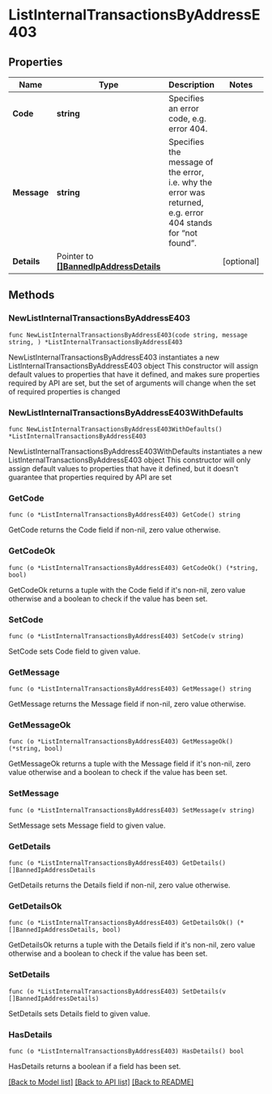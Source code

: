 # ListInternalTransactionsByAddressE403

## Properties

Name | Type | Description | Notes
------------ | ------------- | ------------- | -------------
**Code** | **string** | Specifies an error code, e.g. error 404. | 
**Message** | **string** | Specifies the message of the error, i.e. why the error was returned, e.g. error 404 stands for “not found”. | 
**Details** | Pointer to [**[]BannedIpAddressDetails**](BannedIpAddressDetails.md) |  | [optional] 

## Methods

### NewListInternalTransactionsByAddressE403

`func NewListInternalTransactionsByAddressE403(code string, message string, ) *ListInternalTransactionsByAddressE403`

NewListInternalTransactionsByAddressE403 instantiates a new ListInternalTransactionsByAddressE403 object
This constructor will assign default values to properties that have it defined,
and makes sure properties required by API are set, but the set of arguments
will change when the set of required properties is changed

### NewListInternalTransactionsByAddressE403WithDefaults

`func NewListInternalTransactionsByAddressE403WithDefaults() *ListInternalTransactionsByAddressE403`

NewListInternalTransactionsByAddressE403WithDefaults instantiates a new ListInternalTransactionsByAddressE403 object
This constructor will only assign default values to properties that have it defined,
but it doesn't guarantee that properties required by API are set

### GetCode

`func (o *ListInternalTransactionsByAddressE403) GetCode() string`

GetCode returns the Code field if non-nil, zero value otherwise.

### GetCodeOk

`func (o *ListInternalTransactionsByAddressE403) GetCodeOk() (*string, bool)`

GetCodeOk returns a tuple with the Code field if it's non-nil, zero value otherwise
and a boolean to check if the value has been set.

### SetCode

`func (o *ListInternalTransactionsByAddressE403) SetCode(v string)`

SetCode sets Code field to given value.


### GetMessage

`func (o *ListInternalTransactionsByAddressE403) GetMessage() string`

GetMessage returns the Message field if non-nil, zero value otherwise.

### GetMessageOk

`func (o *ListInternalTransactionsByAddressE403) GetMessageOk() (*string, bool)`

GetMessageOk returns a tuple with the Message field if it's non-nil, zero value otherwise
and a boolean to check if the value has been set.

### SetMessage

`func (o *ListInternalTransactionsByAddressE403) SetMessage(v string)`

SetMessage sets Message field to given value.


### GetDetails

`func (o *ListInternalTransactionsByAddressE403) GetDetails() []BannedIpAddressDetails`

GetDetails returns the Details field if non-nil, zero value otherwise.

### GetDetailsOk

`func (o *ListInternalTransactionsByAddressE403) GetDetailsOk() (*[]BannedIpAddressDetails, bool)`

GetDetailsOk returns a tuple with the Details field if it's non-nil, zero value otherwise
and a boolean to check if the value has been set.

### SetDetails

`func (o *ListInternalTransactionsByAddressE403) SetDetails(v []BannedIpAddressDetails)`

SetDetails sets Details field to given value.

### HasDetails

`func (o *ListInternalTransactionsByAddressE403) HasDetails() bool`

HasDetails returns a boolean if a field has been set.


[[Back to Model list]](../README.md#documentation-for-models) [[Back to API list]](../README.md#documentation-for-api-endpoints) [[Back to README]](../README.md)


